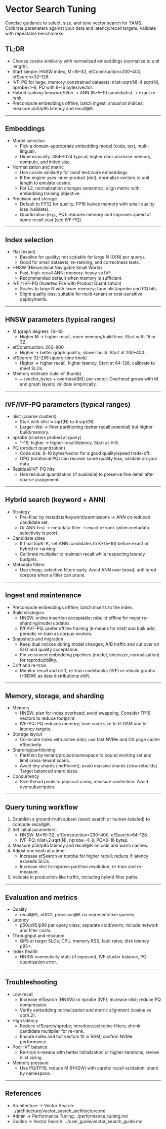 # Vector Search Tuning

Concise guidance to select, size, and tune vector search for YAMS. Calibrate parameters against your data and latency/recall targets. Validate with repeatable benchmarks.

## TL;DR

- Choose cosine similarity with normalized embeddings (normalize to unit length).
- Start simple: HNSW index, M=16–32, efConstruction=200–400, efSearch=32–128.
- IVF-PQ for large, memory-constrained datasets: nlist≈sqrt(N)–4·sqrt(N), nprobe=1–8, PQ with 8–16 bytes/vector.
- Hybrid ranking: keyword/filter → ANN (K×5–10 candidates) → exact re-rank.
- Precompute embeddings offline; batch ingest; snapshot indices; measure p50/p95 latency and recall@K.

---

## Embeddings

- Model selection
  - Pick a domain-appropriate embedding model (code, text, multi-lingual).
  - Dimensionality: 384–1024 typical; higher dims increase memory, compute, and index size.
- Normalization and metric
  - Use cosine similarity for most text/code embeddings.
  - If the engine uses inner-product (dot), normalize vectors to unit length to emulate cosine.
  - For L2, normalization changes semantics; align metric with embedding training objective.
- Precision and storage
  - Default to FP32 for quality; FP16 halves memory with small quality loss (validate).
  - Quantization (e.g., PQ): reduces memory and improves speed at some recall cost (see IVF-PQ).

---

## Index selection

- Flat (exact)
  - Baseline for quality; not scalable for large N (O(N) per query).
  - Good for small datasets, re-ranking, and correctness tests.
- HNSW (Hierarchical Navigable Small World)
  - Fast, high-recall ANN; memory-heavy vs IVF.
  - Recommended default when memory is sufficient.
- IVF / IVF-PQ (Inverted File with Product Quantization)
  - Scales to large N with lower memory; tune nlist/nprobe and PQ bits.
  - Slight quality loss; suitable for multi-tenant or cost-sensitive deployments.

---

## HNSW parameters (typical ranges)

- M (graph degree): 16–48
  - Higher M → higher recall, more memory/build time. Start with 16 or 32.
- efConstruction: 200–800
  - Higher → better graph quality; slower build. Start at 200–400.
- efSearch: 32–256 (query-time knob)
  - Higher → higher recall, higher latency. Start at 64–128, calibrate to meet SLOs.
- Memory estimate (rule-of-thumb)
  - ~ (vector_bytes + overhead(M)) per vector. Overhead grows with M and graph layers; validate empirically.

---

## IVF/IVF-PQ parameters (typical ranges)

- nlist (coarse clusters)
  - Start with nlist ≈ sqrt(N) to 4·sqrt(N).
  - Larger nlist → finer partitioning (better recall potential) but higher build/memory.
- nprobe (clusters probed at query)
  - 1–16; higher → higher recall/latency. Start at 4–8.
- PQ (product quantization)
  - Code size: 8–16 bytes/vector for a good quality/speed trade-off.
  - OPQ (rotational PQ) can recover some quality loss; validate on your data.
- Residual/IVF-PQ hits
  - Use residual quantization (if available) to preserve fine detail after coarse assignment.

---

## Hybrid search (keyword + ANN)

- Strategy
  - Pre-filter by metadata/keyword/permissions → ANN on reduced candidate set.
  - Or ANN first → metadata filter → exact re-rank (when metadata selectivity is poor).
- Candidate sizes
  - If final topK=K, set ANN candidates to K×(5–10) before exact or hybrid re-ranking.
  - Calibrate multiplier to maintain recall while respecting latency budgets.
- Metadata filters
  - Use cheap, selective filters early. Avoid ANN over broad, unfiltered corpora when a filter can prune.

---

## Ingest and maintenance

- Precompute embeddings offline; batch inserts to the index.
- Build strategies
  - HNSW: online insertion acceptable; rebuild offline for major re-sharding/model updates.
  - IVF/IVF-PQ: prefer offline training (k-means for nlist) and bulk add; periodic re-train as corpus evolves.
- Snapshots and migration
  - Keep dual indices during model changes; A/B traffic and cut over on SLO and quality acceptance.
  - Pin versioned embedding pipelines (model, tokenizer, normalization) for reproducibility.
- Drift and re-train
  - Monitor recall and drift; re-train codebooks (IVF) or rebuild graphs (HNSW) as data distributions shift.

---

## Memory, storage, and sharding

- Memory
  - HNSW: plan for index overhead; avoid swapping. Consider FP16 vectors to reduce footprint.
  - IVF-PQ: PQ reduces memory; tune code size to fit RAM and hit latency targets.
- Storage layout
  - Co-locate index with active data; use fast NVMe and OS page cache effectively.
- Sharding/partitioning
  - Partition by tenant/project/namespace to bound working set and limit cross-tenant scans.
  - Avoid tiny shards (inefficient); avoid massive shards (slow rebuilds). Target balanced shard sizes.
- Concurrency
  - Size thread pools to physical cores; measure contention. Avoid oversubscription.

---

## Query tuning workflow

1. Establish a ground-truth subset (exact search or human-labeled) to compute recall@K.
2. Set initial parameters:
   - HNSW: M=16–32, efConstruction=200–400, efSearch=64–128.
   - IVF-PQ: nlist≈2·sqrt(N), nprobe=4–8, PQ=8–16 bytes.
3. Measure p50/p95 latency and recall@K on cold and warm caches.
4. Adjust one knob at a time:
   - Increase efSearch or nprobe for higher recall; reduce if latency exceeds SLOs.
   - Increase nlist to improve partition resolution; re-train and re-measure.
5. Validate in production-like traffic, including hybrid filter paths.

---

## Evaluation and metrics

- Quality
  - recall@K, nDCG, precision@K on representative queries.
- Latency
  - p50/p95/p99 per query class; separate cold/warm; include network and filter costs.
- Throughput and resource
  - QPS at target SLOs; CPU, memory RSS, fault rates; disk latency p95+.
- Index health
  - HNSW connectivity stats (if exposed), IVF cluster balance, PQ quantization error.

---

## Troubleshooting

- Low recall
  - Increase efSearch (HNSW) or nprobe (IVF); increase nlist; reduce PQ compression.
  - Verify embedding normalization and metric alignment (cosine vs dot/L2).
- High latency
  - Reduce efSearch/nprobe; introduce/selective filters; shrink candidate multiplier for re-rank.
  - Ensure index and hot vectors fit in RAM; confirm NVMe performance.
- Poor IVF balance
  - Re-train k-means with better initialization or higher iterations; review nlist sizing.
- Memory pressure
  - Use PQ/FP16; reduce M (HNSW) with careful recall validation; shard by namespace.

---

## References

- Architecture → Vector Search: ../architecture/vector_search_architecture.md
- Admin → Performance Tuning: ./performance_tuning.md
- Guides → Vector Search: ../user_guide/vector_search_guide.md